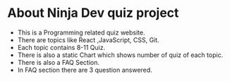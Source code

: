 # About Ninja Dev quiz project

* This is a Programming related quiz website.
* There are topics like React ,JavaScript, CSS, Git.
* Each topic contains 8-11 Quiz.
* There is also a static Chart which shows number of quiz  of each topic.
* There is also a FAQ Section.
* In FAQ section there are 3 question answered.